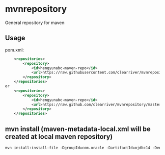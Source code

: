 # mvnrepository
General repository for maven

## Usage
pom.xml:
```xml
    <repositories>
        <repository>
            <id>hengyunabc-maven-repo</id>
            <url>https://raw.githubusercontent.com/clearriver/mvnrepository/master</url>
        </repository>
    </repositories>
or
    <repositories>
        <repository>
            <id>hengyunabc-maven-repo</id>
            <url>https://raw.github.com/clearriver/mvnrepository/master</url>
        </repository>
    </repositories>
```

## mvn install  (maven-metadata-local.xml will be created at local maven repository)
```xml
mvn install:install-file -DgroupId=com.oracle -DartifactId=ojdbc14 -Dversion=10.2.0.5.0 -Dpackaging=jar -Dfile=D:\river\mvnrepository\com\oracle\ojdbc14\10.2.0.5.0\ojdbc14-10.2.0.5.0.jar
```
